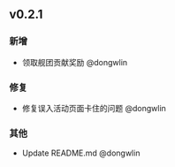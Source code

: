 ## v0.2.1

### 新增

- 领取舰团贡献奖励 @dongwlin

### 修复

- 修复误入活动页面卡住的问题 @dongwlin

### 其他

- Update README.md @dongwlin
